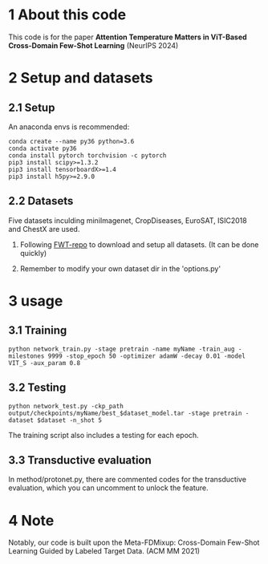 # 1 About this code
This code is for the paper **Attention Temperature Matters in ViT-Based Cross-Domain Few-Shot Learning** (NeurIPS 2024)



# 2 Setup and datasets

## 2.1 Setup

An anaconda envs is recommended:

```
conda create --name py36 python=3.6
conda activate py36
conda install pytorch torchvision -c pytorch
pip3 install scipy>=1.3.2
pip3 install tensorboardX>=1.4
pip3 install h5py>=2.9.0
```


## 2.2 Datasets
Five datasets inculding miniImagenet, CropDiseases, EuroSAT, ISIC2018 and ChestX are used.

1. Following [FWT-repo](https://github.com/hytseng0509/CrossDomainFewShot) to download and setup all datasets. (It can be done quickly)

2. Remember to modify your own dataset dir in the 'options.py'


# 3 usage
## 3.1 Training
```
python network_train.py -stage pretrain -name myName -train_aug -milestones 9999 -stop_epoch 50 -optimizer adamW -decay 0.01 -model VIT_S -aux_param 0.8
```

## 3.2 Testing
```
python network_test.py -ckp_path output/checkpoints/myName/best_$dataset_model.tar -stage pretrain -dataset $dataset -n_shot 5 
```

The training script also includes a testing for each epoch.


## 3.3 Transductive evaluation

In method/protonet.py, there are commented codes for the transductive evaluation, which you can uncomment to unlock the feature.


# 4 Note
Notably, our code is built upon the Meta-FDMixup: Cross-Domain Few-Shot Learning Guided by Labeled Target Data. (ACM MM 2021)

